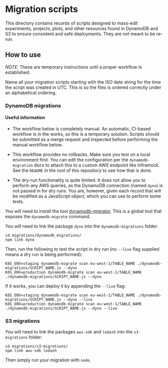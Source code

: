 Migration scripts
=================

This directory contains records of scripts designed to mass-edit experiments, projects, plots,
and other resources found in DynamoDB and S3 to ensure consistent and safe deployments. They are not meant to be re-run.

How to use
----------

*NOTE:* These are temporary instructions until a proper workflow is established.

Name all your migration scripts starting with the ISO date string for the time
the script was created in UTC. This is so the files is ordered correctly under an
alphabetical ordering.

### DynamoDB migrations
#### Useful information

* The workflow below is completely manual. An automatic, CI-based workflow is in the works, so this is a temporary
  solution. Scripts should be submitted as a merge request and inspected before performing the manual workflow below.

* This workflow provides no rollbacks. Make sure you test on a local environment first. You can edit the configuration
  per the `dynamodb-migration` docs to attach this to a custom AWS endpoint like Inframock. See the `README` in the root
  of this repository to see how that is done.

* The dry-run functionality is quite limited. It does not allow you to perform any AWS queries, as the DynamoDB connection
  (named `dyno`) is not passed in for dry runs. You are, however, given each record that will be modified as a JavaScript
  object, which you can use to perform some tests.

You will need to install the tool [dynamodb-migrator](https://github.com/mapbox/dynamodb-migrator).
This is a global tool that exposes the `dynamodb-migrate` command.

You will need to link the package `dyno` into the `dynamodb-migrations` folder:

    cd migrations/dynamodb_migrations/
    npm link dyno

Then, run the following to test the script in dry run (no `--live` flag supplied means a dry run is being performed):

    K8S_ENV=staging dynamodb-migrate scan eu-west-1/TABLE_NAME ./dynamodb-migrations/SCRIPT_NAME.js --dyno
    K8S_ENV=production dynamodb-migrate scan eu-west-1/TABLE_NAME ./dynamodb-migrations/SCRIPT_NAME.js --dyno

If it works, you can deploy it by appending the `--live` flag:

    K8S_ENV=staging dynamodb-migrate scan eu-west-1/TABLE_NAME ./dynamodb-migrations/SCRIPT_NAME.js --dyno --live
    K8S_ENV=production dynamodb-migrate scan eu-west-1/TABLE_NAME ./dynamodb-migrations/SCRIPT_NAME.js --dyno --live


### S3 migrations

You will need to link the packages `aws-sdk` and `lodash` into the `s3-migrations` folder:

    cd migrations/s3-migrations/
    npm link aws-sdk lodash

Then simply run your migration with `node`.
